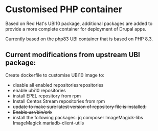 # Customised PHP container

Based on Red Hat's UBI10 package, additional packages are added to provide a more complete container for deployment of Drupal apps.

Currently based on the php83 UBI container that is based on PHP 8.3.

## Current modifications from upstream UBI package:

Create dockerfile to customise UBI10 image to:
- disable all enabled repositoriesrepositories
- enable ubi10 repositories
- install EPEL repository from rpm
- Install Centos Stream repositories from rpm
- ~~update to make sure latest version of repository file is installed.~~
- ~~Enable usr/bin/crb~~
- install the following packages: jq composer ImageMagick-libs ImageMagick mariadb-client-utils
